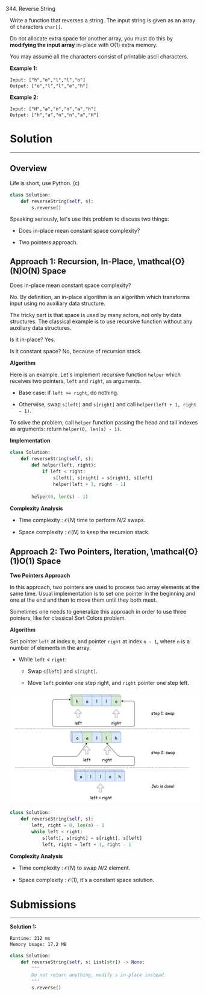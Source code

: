 344. Reverse String

Write a function that reverses a string. The input string is given as an array of characters `char[]`.

Do not allocate extra space for another array, you must do this by **modifying the input array** in-place with O(1) extra memory.

You may assume all the characters consist of printable ascii characters.

 

**Example 1:**
```
Input: ["h","e","l","l","o"]
Output: ["o","l","l","e","h"]
```

**Example 2:**
```
Input: ["H","a","n","n","a","h"]
Output: ["h","a","n","n","a","H"]
```

# Solution
---
## Overview
Life is short, use Python. (c)
```python
class Solution:
    def reverseString(self, s):
        s.reverse()
```
Speaking seriously, let's use this problem to discuss two things:

* Does in-place mean constant space complexity?

* Two pointers approach.

## Approach 1: Recursion, In-Place, \mathcal{O}(N)O(N) Space
Does in-place mean constant space complexity?

No. By definition, an in-place algorithm is an algorithm which transforms input using no auxiliary data structure.

The tricky part is that space is used by many actors, not only by data structures. The classical example is to use recursive function without any auxiliary data structures.

Is it in-place? Yes.

Is it constant space? No, because of recursion stack.

**Algorithm**

Here is an example. Let's implement recursive function `helper` which receives two pointers, `left` and `right`, as arguments.

* Base case: if `left >= right`, do nothing.

* Otherwise, swap `s[left]` and `s[right]` and call `helper(left + 1, right - 1)`.

To solve the problem, call `helper` function passing the head and tail indexes as arguments: return `helper(0, len(s) - 1)`.

**Implementation**
```python
class Solution:
    def reverseString(self, s):
        def helper(left, right):
            if left < right:
                s[left], s[right] = s[right], s[left]
                helper(left + 1, right - 1)

        helper(0, len(s) - 1)
```

**Complexity Analysis**

* Time complexity : $\mathcal{O}(N)$ time to perform $N/2$ swaps.

* Space complexity : $\mathcal{O}(N)$ to keep the recursion stack.

## Approach 2: Two Pointers, Iteration, \mathcal{O}(1)O(1) Space
**Two Pointers Approach**

In this approach, two pointers are used to process two array elements at the same time. Usual implementation is to set one pointer in the beginning and one at the end and then to move them until they both meet.

Sometimes one needs to generalize this approach in order to use three pointers, like for classical Sort Colors problem.

**Algorithm**

Set pointer `left` at index `0`, and pointer `right` at index `n - 1`, where `n` is a number of elements in the array.

* While `left` < `right`:

    * Swap `s[left]` and `s[right]`.

    * Move `left` pointer one step right, and `right` pointer one step left.

![344_two.png](img/344_two.png)

```python
class Solution:
    def reverseString(self, s):
        left, right = 0, len(s) - 1
        while left < right:
            s[left], s[right] = s[right], s[left]
            left, right = left + 1, right - 1
```
**Complexity Analysis**

* Time complexity : $\mathcal{O}(N)$ to swap $N/2$ element.

* Space complexity : $\mathcal{O}(1)$, it's a constant space solution.

# Submissions
---
**Solution 1:**
```
Runtime: 212 ms
Memory Usage: 17.2 MB
```
```python
class Solution:
    def reverseString(self, s: List[str]) -> None:
        """
        Do not return anything, modify s in-place instead.
        """
        s.reverse()
```
